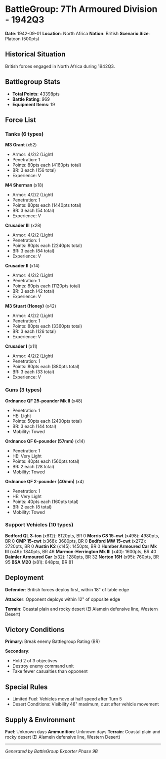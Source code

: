 # BattleGroup: 7Th Armoured Division - 1942Q3

**Date**: 1942-09-01
**Location**: North Africa
**Nation**: British
**Scenario Size**: Platoon (500pts)

## Historical Situation

British forces engaged in North Africa during 1942Q3.

## Battlegroup Stats

- **Total Points**: 43398pts
- **Battle Rating**: 969
- **Equipment Items**: 19

## Force List

### Tanks (6 types)

**M3 Grant** (x52)
- Armor: 4/2/2 (Light)
- Penetration: 1
- Points: 80pts each (4160pts total)
- BR: 3 each (156 total)
- Experience: V

**M4 Sherman** (x18)
- Armor: 4/2/2 (Light)
- Penetration: 1
- Points: 80pts each (1440pts total)
- BR: 3 each (54 total)
- Experience: V

**Crusader III** (x28)
- Armor: 4/2/2 (Light)
- Penetration: 1
- Points: 80pts each (2240pts total)
- BR: 3 each (84 total)
- Experience: V

**Crusader II** (x14)
- Armor: 4/2/2 (Light)
- Penetration: 1
- Points: 80pts each (1120pts total)
- BR: 3 each (42 total)
- Experience: V

**M3 Stuart (Honey)** (x42)
- Armor: 4/2/2 (Light)
- Penetration: 1
- Points: 80pts each (3360pts total)
- BR: 3 each (126 total)
- Experience: V

**Crusader I** (x11)
- Armor: 4/2/2 (Light)
- Penetration: 1
- Points: 80pts each (880pts total)
- BR: 3 each (33 total)
- Experience: V

### Guns (3 types)

**Ordnance QF 25-pounder Mk II** (x48)
- Penetration: 1
- HE: Light
- Points: 50pts each (2400pts total)
- BR: 3 each (144 total)
- Mobility: Towed

**Ordnance QF 6-pounder (57mm)** (x14)
- Penetration: 1
- HE: Very Light
- Points: 40pts each (560pts total)
- BR: 2 each (28 total)
- Mobility: Towed

**Ordnance QF 2-pounder (40mm)** (x4)
- Penetration: 1
- HE: Very Light
- Points: 40pts each (160pts total)
- BR: 2 each (8 total)
- Mobility: Towed

### Support Vehicles (10 types)

**Bedford QL 3-ton** (x812): 8120pts, BR 0
**Morris C8 15-cwt** (x498): 4980pts, BR 0
**CMP 15-cwt** (x368): 3680pts, BR 0
**Bedford MW 15-cwt** (x272): 2720pts, BR 0
**Austin K2** (x145): 1450pts, BR 0
**Humber Armoured Car Mk III** (x46): 1840pts, BR 46
**Marmon-Herrington Mk III** (x40): 1600pts, BR 40
**Daimler Armoured Car** (x32): 1280pts, BR 32
**Norton 16H** (x95): 760pts, BR 95
**BSA M20** (x81): 648pts, BR 81

## Deployment

**Defender**: British forces deploy first, within 18" of table edge

**Attacker**: Opponent deploys within 12" of opposite edge

**Terrain**: Coastal plain and rocky desert (El Alamein defensive line, Western Desert)

## Victory Conditions

**Primary**: Break enemy Battlegroup Rating (BR)

**Secondary**:
- Hold 2 of 3 objectives
- Destroy enemy command unit
- Take fewer casualties than opponent

## Special Rules

- Limited Fuel: Vehicles move at half speed after Turn 5
- Desert Conditions: Visibility 48" maximum, dust after vehicle movement

## Supply & Environment

**Fuel**: Unknown days
**Ammunition**: Unknown days
**Terrain**: Coastal plain and rocky desert (El Alamein defensive line, Western Desert)

---

*Generated by BattleGroup Exporter Phase 9B*
